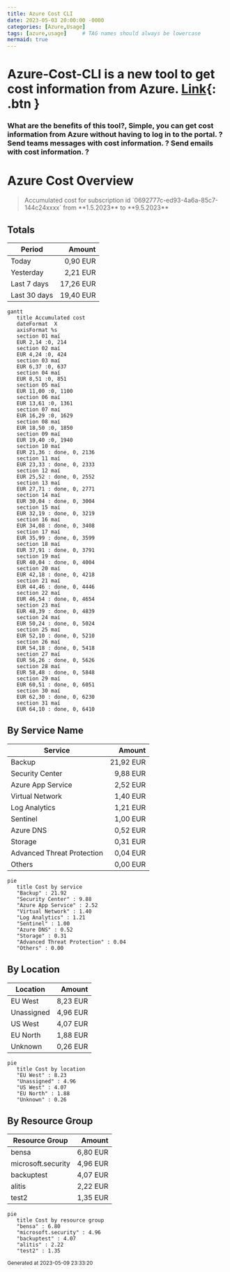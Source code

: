 ```yaml
---
title: Azure Cost CLI
date: 2023-05-03 20:00:00 -0000
categories: [Azure,Usage]
tags: [azure,usage]     # TAG names should always be lowercase
mermaid: true
---
```

# Azure-Cost-CLI is a new tool to get cost information from Azure. [Link](https://github.com/mivano/azure-cost-cli){: .btn }


###  What are the benefits of this tool?, Simple, you can get cost information from Azure without having to log in to the portal. ? Send teams messages with cost information. ? Send emails with cost information. ?

# Azure Cost Overview

<blockquote class="white">
Accumulated cost for subscription id `0692777c-ed93-4a6a-85c7-144c24xxxx` from **1.5.2023** to **9.5.2023**
</blockquote>

## Totals

|Period|Amount|
|---|---:|
|Today|0,90 EUR|
|Yesterday|2,21 EUR|
|Last 7 days|17,26 EUR|
|Last 30 days|19,40 EUR|

```mermaid
gantt
   title Accumulated cost
   dateFormat  X
   axisFormat %s
   section 01 maí
   EUR 2,14 :0, 214
   section 02 maí
   EUR 4,24 :0, 424
   section 03 maí
   EUR 6,37 :0, 637
   section 04 maí
   EUR 8,51 :0, 851
   section 05 maí
   EUR 11,00 :0, 1100
   section 06 maí
   EUR 13,61 :0, 1361
   section 07 maí
   EUR 16,29 :0, 1629
   section 08 maí
   EUR 18,50 :0, 1850
   section 09 maí
   EUR 19,40 :0, 1940
   section 10 maí
   EUR 21,36 : done, 0, 2136
   section 11 maí
   EUR 23,33 : done, 0, 2333
   section 12 maí
   EUR 25,52 : done, 0, 2552
   section 13 maí
   EUR 27,71 : done, 0, 2771
   section 14 maí
   EUR 30,04 : done, 0, 3004
   section 15 maí
   EUR 32,19 : done, 0, 3219
   section 16 maí
   EUR 34,08 : done, 0, 3408
   section 17 maí
   EUR 35,99 : done, 0, 3599
   section 18 maí
   EUR 37,91 : done, 0, 3791
   section 19 maí
   EUR 40,04 : done, 0, 4004
   section 20 maí
   EUR 42,18 : done, 0, 4218
   section 21 maí
   EUR 44,46 : done, 0, 4446
   section 22 maí
   EUR 46,54 : done, 0, 4654
   section 23 maí
   EUR 48,39 : done, 0, 4839
   section 24 maí
   EUR 50,24 : done, 0, 5024
   section 25 maí
   EUR 52,10 : done, 0, 5210
   section 26 maí
   EUR 54,18 : done, 0, 5418
   section 27 maí
   EUR 56,26 : done, 0, 5626
   section 28 maí
   EUR 58,48 : done, 0, 5848
   section 29 maí
   EUR 60,51 : done, 0, 6051
   section 30 maí
   EUR 62,30 : done, 0, 6230
   section 31 maí
   EUR 64,10 : done, 0, 6410
```

## By Service Name

|Service|Amount|
|---|---:|
|Backup|21,92 EUR|
|Security Center|9,88 EUR|
|Azure App Service|2,52 EUR|
|Virtual Network|1,40 EUR|
|Log Analytics|1,21 EUR|
|Sentinel|1,00 EUR|
|Azure DNS|0,52 EUR|
|Storage|0,31 EUR|
|Advanced Threat Protection|0,04 EUR|
|Others|0,00 EUR|

```mermaid
pie
   title Cost by service
   "Backup" : 21.92
   "Security Center" : 9.88
   "Azure App Service" : 2.52
   "Virtual Network" : 1.40
   "Log Analytics" : 1.21
   "Sentinel" : 1.00
   "Azure DNS" : 0.52
   "Storage" : 0.31
   "Advanced Threat Protection" : 0.04
   "Others" : 0.00
```

## By Location

|Location|Amount|
|---|---:|
|EU West|8,23 EUR|
|Unassigned|4,96 EUR|
|US West|4,07 EUR|
|EU North|1,88 EUR|
|Unknown|0,26 EUR|

```mermaid
pie
   title Cost by location
   "EU West" : 8.23
   "Unassigned" : 4.96
   "US West" : 4.07
   "EU North" : 1.88
   "Unknown" : 0.26
```

## By Resource Group

|Resource Group|Amount|
|---|---:|
|bensa|6,80 EUR|
|microsoft.security|4,96 EUR|
|backuptest|4,07 EUR|
|alitis|2,22 EUR|
|test2|1,35 EUR|

```mermaid
pie
   title Cost by resource group
   "bensa" : 6.80
   "microsoft.security" : 4.96
   "backuptest" : 4.07
   "alitis" : 2.22
   "test2" : 1.35
```

<sup>Generated at 2023-05-09 23:33:20</sup>





